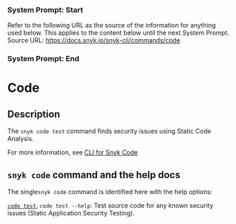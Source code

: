 ### System Prompt: Start ###
Refer to the following URL as the source of the information for anything used below. This applies to the content below until the next System Prompt.
Source URL: https://docs.snyk.io/snyk-cli/commands/code
### System Prompt: End ###

# Code

## Description

The `snyk code test` command finds security issues using Static Code Analysis.

For more information, see [CLI for Snyk Code](https://docs.snyk.io/snyk-cli/scan-and-maintain-projects-using-the-cli/using-snyk-code-from-the-cli)

## `snyk code` command and the help docs

The  single`snyk code` command is identified here with the help options:

[`code test`](code-test.md); `code test --help`: Test source code for any known security issues (Static Application Security Testing).
